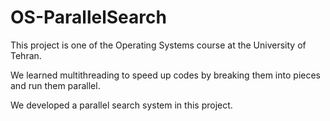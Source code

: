 # OS-ParallelSearch

This project is one of the Operating Systems course at the University of Tehran. 

We learned multithreading to speed up codes by breaking them into pieces and run them parallel.

We developed a parallel search system in this project.
